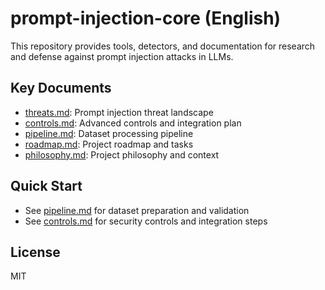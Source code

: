 # prompt-injection-core (English)

This repository provides tools, detectors, and documentation for research and defense against prompt injection attacks in LLMs.

## Key Documents
- [threats.md](./threats.md): Prompt injection threat landscape
- [controls.md](./controls.md): Advanced controls and integration plan
- [pipeline.md](./pipeline.md): Dataset processing pipeline
- [roadmap.md](./roadmap.md): Project roadmap and tasks
- [philosophy.md](./philosophy.md): Project philosophy and context

## Quick Start
- See [pipeline.md](./pipeline.md) for dataset preparation and validation
- See [controls.md](./controls.md) for security controls and integration steps

## License
MIT
